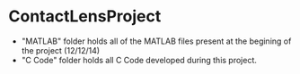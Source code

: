 ContactLensProject
==================
- "MATLAB" folder holds all of the MATLAB files present at the begining of the project (12/12/14)
- "C Code" folder holds all C Code developed during this project.

